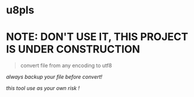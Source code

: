 # u8pls

# NOTE: DON'T USE IT, THIS PROJECT IS UNDER CONSTRUCTION

> convert file from any encoding to utf8

*always backup your file before convert!*

*this tool use as your own risk !*

